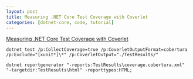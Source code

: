 ```yaml
---
layout: post
title: Measuring .NET Core Test Coverage with Coverlet
categories: [dotnet-core, code, tutorial]
---
```

[Measuring .NET Core Test Coverage with Coverlet](https://www.tonyranieri.com/blog/2019/07/31/Measuring-.NET-Core-Test-Coverage-with-Coverlet/)

```
dotnet test /p:CollectCoverage=true /p:CoverletOutputFormat=cobertura /p:Exclude="[xunit*]\*" /p:CoverletOutput="./TestResults/"

dotnet reportgenerator "-reports:TestResults\coverage.cobertura.xml" "-targetdir:TestResults\html" -reporttypes:HTML;
```

